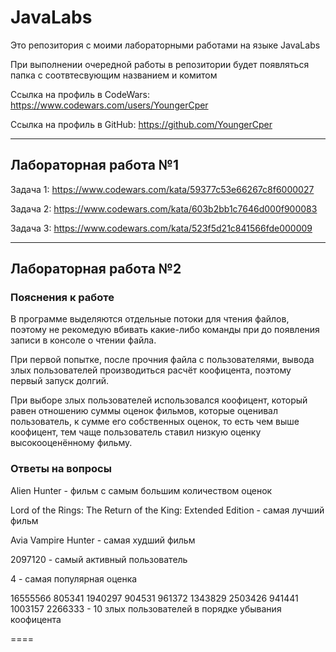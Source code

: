 # JavaLabs
 
Это репозитория с моими лабораторными работами на языке JavaLabs

При выполнении очередной работы в репозитории будет появляться папка с соотвтесвующим названием и комитом

Ссылка на профиль в CodeWars: https://www.codewars.com/users/YoungerCper

Ссылка на профиль в GitHub: https://github.com/YoungerCper 

---

## Лабораторная работа №1

Задача 1: https://www.codewars.com/kata/59377c53e66267c8f6000027

Задача 2: https://www.codewars.com/kata/603b2bb1c7646d000f900083

Задача 3: https://www.codewars.com/kata/523f5d21c841566fde000009

---

## Лабораторная работа №2

### Пояснения к работе

В программе выделяются отдельные потоки для чтения файлов, поэтому не рекомедую вбивать какие-либо команды при до появления записи в консоле о чтении файла.

При первой попытке, после прочния файла с пользователями, вывода злых пользователей производиться расчёт коофицента, поэтому первый запуск долгий.

При выборе злых пользователей использовался коофицент, который равен отношению суммы оценок фильмов, которые оценивал пользователь, к сумме его собственных оценок, то есть чем выше коофицент, тем чаще пользователь ставил низкую оценку высокооценённому фильму.

### Ответы на вопросы

Alien Hunter		- фильм с самым большим количеством оценок

Lord of the Rings: The Return of the King: Extended Edition - самая лучший фильм

Avia Vampire Hunter - самая худший фильм

2097120 - самый активный пользователь

4 - самая популярная оценка

1655556б 805341 1940297 904531 961372 1343829 2503426 941441 1003157 2266333 - 10 злых пользователей в порядке убывания коофицента

====


